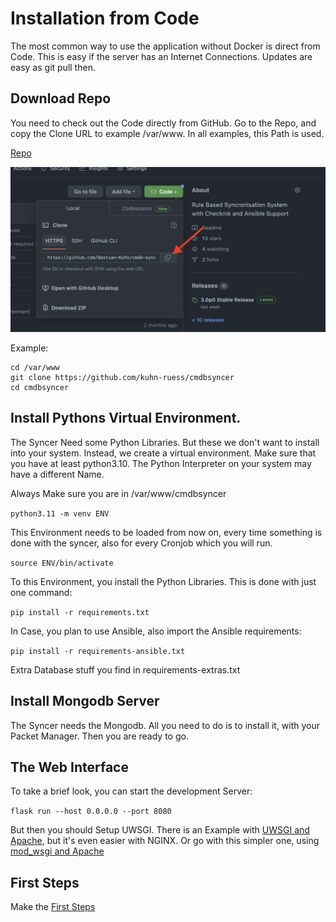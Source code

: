 # Installation from Code

The most common way to use the application without Docker is direct from Code. This is easy if the server has an Internet Connections. Updates are easy as git pull then.



## Download Repo
You need to check out the Code directly from GitHub.  Go to the Repo, and copy the Clone URL to example /var/www. In all examples, this Path is used.

[Repo](https://github.com/kuhn-ruess/cmdbsyncer)

![](img/checkout_github.png)

Example:
```
cd /var/www
git clone https://github.com/kuhn-ruess/cmdbsyncer
cd cmdbsyncer
```


## Install Pythons Virtual Environment.
The Syncer Need some Python Libraries. But these we don't want to install into your system.
Instead, we create a virtual environment. Make sure that you have at least python3.10. The Python Interpreter on your system may have a different Name.

Always Make sure you are in /var/www/cmdbsyncer

`python3.11 -m venv ENV`

This Environment needs to be loaded from now on, every time something is done with the syncer, also for every Cronjob which you will run.

`source ENV/bin/activate`

To this Environment, you install the Python Libraries. This is done with just one command:

`pip install -r requirements.txt`

In Case, you plan to use Ansible, also import the Ansible requirements:

`pip install -r requirements-ansible.txt`


Extra Database stuff you find in requirements-extras.txt

## Install Mongodb Server
The Syncer needs the Mongodb. All you need to do is to install it, with your Packet Manager. Then you are ready to go.


## The Web Interface

To take a brief look, you can start the development Server:

`flask run --host 0.0.0.0 --port 8080`

But then you should Setup UWSGI. There is an Example with [UWSGI and Apache](uwsgi_apache.md), but it's even easier with NGINX. Or go with this simpler one, using [mod_wsgi and Apache](install_wsgi.md)


## First Steps

Make the [First Steps](first_steps.md)
